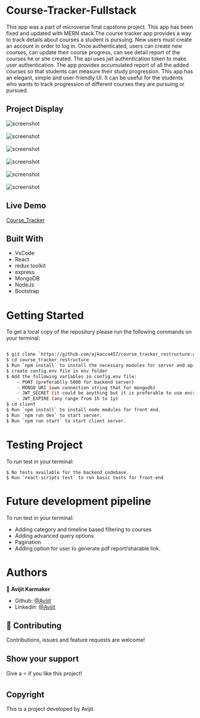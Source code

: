 # Course-Tracker-Fullstack

This app was a part of microverse final capstone project. This app has been fixed and updated with MERN stack.The course tracker app provides a way to track details about courses a student is pursuing. New users must create an account in order to log in. Once authenticated, users can create new courses, can update their course progress, can see detail report of the courses he or she created. The api uses jwt authentication token to make user authentication. The app provides accumulated report of all the added courses so that students can measure their study progression. This app has an elegant, simple and user-friendly UI. It can be useful for the students who wants to track progression of different courses they are pursuing or pursued.

## Project Display

![screenshot](./images/image1.jpg)
\
\
![screenshot](./images/image2.jpg)
\
\
![screenshot](./images/image3.jpg)
\
\
![screenshot](./images/image4.jpg)
\
\
![screenshot](./images/image5.jpg)
\
\
![screenshot](./images/image6.jpg)

## Live Demo

[Course_Tracker]()

## Built With

- VsCode
- React
- redux toolkit
- express
- MongoDB
- NodeJs
- Bootstrap

# Getting Started

To get a local copy of the repository please run the following commands on your terminal:

```bash

$ git clone `https://github.com/ajkacca457/course_tracker_restructure.git`
$ cd course_tracker_restructure
$ Run `npm install` to install the necessary modules for server and api.
$ create config.env file in env folder
$ Add the following variables in config.env file:
    - PORT (preferablly 5000 for backend server)
    - MONGO_URI (own connection string that for mongodb)
    - JWT_SECRET (it could be anything but it is preferable to use encryption key generator to get a good key)
    - JWT_EXPIRE (any range from 1h to 1y)
$ cd client
$ Run `npm install` to install node modules for front end.
$ Run `npm run dev` to start server.
$ Run `npm run start` to start client server.

```

# Testing Project

To run test in your terminal:

```
$ No tests available for the backend codebase.
$ Run `react-scripts test` to run basic tests for front-end

```

# Future development pipeline

To run test in your terminal:

- Adding category and timeline based filtering to courses
- Adding advanced query options
- Pagination
- Adding option for user to generate pdf report/sharable link.

# Authors

👤 **Avijit Karmaker**

- Github: [@Avijit](https://github.com/ajkacca457)
- Linkedin: [@Avijit](https://www.linkedin.com/in/avijit-karmaker-8738a54)

## 🤝 Contributing

Contributions, issues and feature requests are welcome!

## Show your support

Give a ⭐️ if you like this project!

## Copyright

This is a project developed by Avijit.
